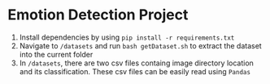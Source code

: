 # Emotion Detection Project
1. Install dependencies by using `pip install -r requirements.txt`
2. Navigate to `/datasets` and run `bash getDataset.sh` to extract the dataset into the current folder
3. In `/datasets`, there are two csv files containg image directory location and its classification. These csv files can be easily read using `Pandas`
